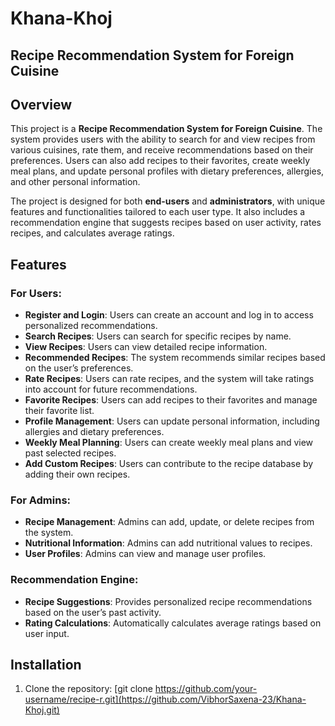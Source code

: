 # Khana-Khoj

## Recipe Recommendation System for Foreign Cuisine

## Overview
This project is a **Recipe Recommendation System for Foreign Cuisine**. The system provides users with the ability to search for and view recipes from various cuisines, rate them, and receive recommendations based on their preferences. Users can also add recipes to their favorites, create weekly meal plans, and update personal profiles with dietary preferences, allergies, and other personal information.

The project is designed for both **end-users** and **administrators**, with unique features and functionalities tailored to each user type. It also includes a recommendation engine that suggests recipes based on user activity, rates recipes, and calculates average ratings.

## Features

### For Users:
- **Register and Login**: Users can create an account and log in to access personalized recommendations.
- **Search Recipes**: Users can search for specific recipes by name.
- **View Recipes**: Users can view detailed recipe information.
- **Recommended Recipes**: The system recommends similar recipes based on the user’s preferences.
- **Rate Recipes**: Users can rate recipes, and the system will take ratings into account for future recommendations.
- **Favorite Recipes**: Users can add recipes to their favorites and manage their favorite list.
- **Profile Management**: Users can update personal information, including allergies and dietary preferences.
- **Weekly Meal Planning**: Users can create weekly meal plans and view past selected recipes.
- **Add Custom Recipes**: Users can contribute to the recipe database by adding their own recipes.

### For Admins:
- **Recipe Management**: Admins can add, update, or delete recipes from the system.
- **Nutritional Information**: Admins can add nutritional values to recipes.
- **User Profiles**: Admins can view and manage user profiles.
  
### Recommendation Engine:
- **Recipe Suggestions**: Provides personalized recipe recommendations based on the user’s past activity.
- **Rating Calculations**: Automatically calculates average ratings based on user input.

## Installation

1. Clone the repository:
   [git clone https://github.com/your-username/recipe-r.git](https://github.com/VibhorSaxena-23/Khana-Khoj.git)



   
